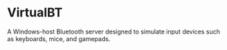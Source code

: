 # VirtualBT
A Windows-host Bluetooth server designed to simulate input devices such as keyboards, mice, and gamepads.
